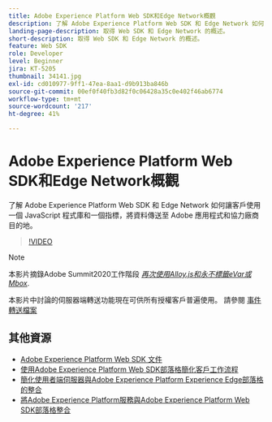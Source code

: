 ```yaml
---
title: Adobe Experience Platform Web SDK和Edge Network概觀
description: 了解 Adobe Experience Platform Web SDK 和 Edge Network 如何讓客戶使用一個 JavaScript 程式庫和一個指標，將資料傳送至 Adobe 應用程式和協力廠商目的地。
landing-page-description: 取得 Web SDK 和 Edge Network 的概述。
short-description: 取得 Web SDK 和 Edge Network 的概述。
feature: Web SDK
role: Developer
level: Beginner
jira: KT-5205
thumbnail: 34141.jpg
exl-id: cd010977-9ff1-47ea-8aa1-d9b913ba846b
source-git-commit: 00ef0f40fb3d82f0c06428a35c0e402f46ab6774
workflow-type: tm+mt
source-wordcount: '217'
ht-degree: 41%

---
```


# Adobe Experience Platform Web SDK和Edge Network概觀

了解 Adobe Experience Platform Web SDK 和 Edge Network 如何讓客戶使用一個 JavaScript 程式庫和一個指標，將資料傳送至 Adobe 應用程式和協力廠商目的地。

>[!VIDEO](https://video.tv.adobe.com/v/34141?learn=on)

>[!NOTE]
>
>本影片摘錄Adobe Summit2020工作階段 *[再次使用Alloy.js和永不標籤eVar或Mbox](https://business.adobe.com/summit/2020/with-alloy-js-never-tag-for-an-evar-or-mbox-again.html)*.
>
>本影片中討論的伺服器端轉送功能現在可供所有授權客戶普遍使用。 請參閱 [事件轉送檔案](https://experienceleague.adobe.com/docs/experience-platform/tags/event-forwarding/overview.html)

## 其他資源

* [Adobe Experience Platform Web SDK 文件](https://experienceleague.adobe.com/docs/experience-platform/edge/home.html?lang=zh-Hant)
* [使用Adobe Experience Platform Web SDK部落格簡化客戶工作流程](https://medium.com/adobetech/simplifying-customer-workflows-with-adobe-experience-platform-web-sdk-4e54fe134f4a)
* [簡化使用者端伺服器與Adobe Experience Platform Experience Edge部落格的整合](https://medium.com/adobetech/streamlining-client-server-integrations-with-adobe-experience-platform-experience-edge-1caaef887172)
* [將Adobe Experience Platform服務與Adobe Experience Platform Web SDK部落格整合](https://medium.com/adobetech/unify-your-adobe-experience-platform-services-with-adobe-experience-platform-web-sdk-75cf6851a9fc)
